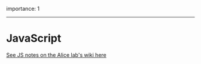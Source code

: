 importance: 1

---

# JavaScript

[See JS notes on the Alice lab's wiki here](https://github.com/worldmaking/worldmaking.github.io/wiki/JS-notes)
